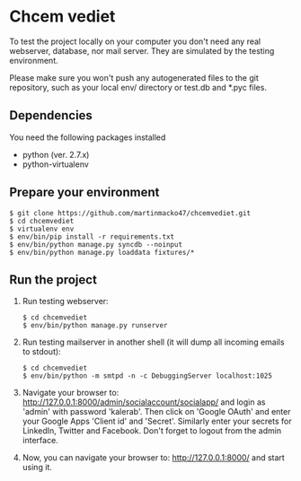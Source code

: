 Chcem vediet
============

To test the project locally on your computer you don't need any real webserver, database, nor mail
server. They are simulated by the testing environment.

Please make sure you won't push any autogenerated files to the git repository, such as your local
env/ directory or test.db and \*.pyc files.

Dependencies
------------

You need the following packages installed
 * python (ver. 2.7.x)
 * python-virtualenv

Prepare your environment
------------------------

```shell
$ git clone https://github.com/martinmacko47/chcemvediet.git
$ cd chcemvediet
$ virtualenv env
$ env/bin/pip install -r requirements.txt
$ env/bin/python manage.py syncdb --noinput
$ env/bin/python manage.py loaddata fixtures/*
```

Run the project
---------------

 1. Run testing webserver:

    ```shell
    $ cd chcemvediet
    $ env/bin/python manage.py runserver
    ```

 2. Run testing mailserver in another shell (it will dump all incoming emails to stdout):

    ```shell
    $ cd chcemvediet
    $ env/bin/python -m smtpd -n -c DebuggingServer localhost:1025
    ```

 3. Navigate your browser to: http://127.0.0.1:8000/admin/socialaccount/socialapp/ and login as
    'admin' with password 'kalerab'. Then click on 'Google OAuth' and enter your Google Apps
    'Client id' and 'Secret'. Similarly enter your secrets for LinkedIn, Twitter and Facebook.
    Don't forget to logout from the admin interface.

 4. Now, you can navigate your browser to: http://127.0.0.1:8000/ and start using it.

